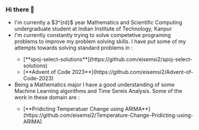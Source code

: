 ### Hi there 👋

<!--
**eisemsi2/eisemsi2** is a ✨ _special_ ✨ repository because its `README.md` (this file) appears on your GitHub profile.

Here are some ideas to get you started:

- 🔭 I’m currently working on ...
- 🌱 I’m currently learning ...
- 👯 I’m looking to collaborate on ...
- 🤔 I’m looking for help with ...
- 💬 Ask me about ...
- 📫 How to reach me: ...
- 😄 Pronouns: ...
- ⚡ Fun fact: ...
-->

<ul>
  <li> I'm currently a $3^{rd}$ year Mathematics and Scientific Computing undergraduate student at Indian Institute of Technology, Kanpur </li>
  <li> I'm currently constantly trying to solve competetive programing problems to improve my problem solving skills. I have put some of my attempts towards solving standard problems in : </li>
    <ul>
      <li> [**spoj-select-solutions**](https://github.com/eisemsi2/spoj-select-solutions)</li>
      <li>[**Advent of Code 2023**](https://github.com/eisemsi2/Advent-of-Code-2023)</li>
    </ul>
  <li> Being a Mathematics major I have a good understanding of some Machine Learning algorithms and Time Sereis Analysis. Some of the work in these domain are : </li>
    <ul>
      <li> [**Pridicting Temperatuer Change using ARIMA**](https://github.com/eisemsi2/Temperature-Change-Pridicting-using-ARIMA)</li>
    </ul>
</ul>

